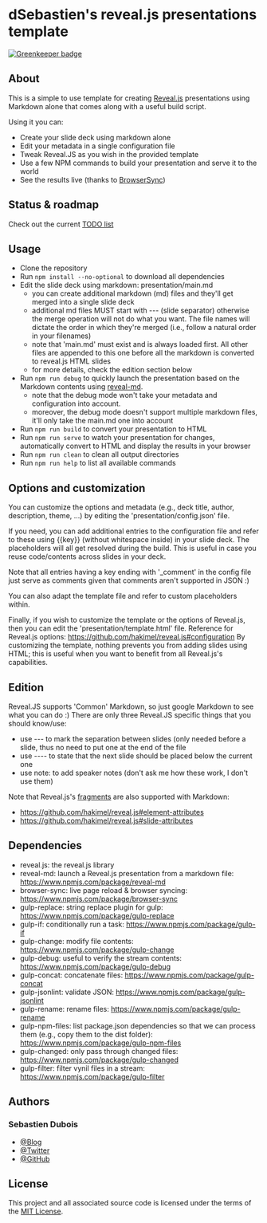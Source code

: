 # dSebastien's reveal.js presentations template

[![Greenkeeper badge](https://badges.greenkeeper.io/dsebastien/presentations-revealjs.svg)](https://greenkeeper.io/)

## About

This is a simple to use template for creating [Reveal.js](http://lab.hakim.se/reveal-js/) presentations using Markdown alone that comes along with a useful build script.

Using it you can:
* Create your slide deck using markdown alone
* Edit your metadata in a single configuration file
* Tweak Reveal.JS as you wish in the provided template
* Use a few NPM commands to build your presentation and serve it to the world
* See the results live (thanks to [BrowserSync](http://www.browsersync.io/))

## Status & roadmap
Check out the current [TODO list](TODO.md)

## Usage
* Clone the repository
* Run `npm install --no-optional` to download all dependencies
* Edit the slide deck using markdown: presentation/main.md
  * you can create additional markdown (md) files and they'll get merged into a single slide deck
  * additional md files MUST start with --- (slide separator) otherwise the merge operation will not do what you want. The file names will dictate the order in which they're merged (i.e., follow a natural order in your filenames)
  * note that 'main.md' must exist and is always loaded first. All other files are appended to this one before all the markdown is converted to reveal.js HTML slides
  * for more details, check the edition section below
* Run `npm run debug` to quickly launch the presentation based on the Markdown contents using [reveal-md](https://github.com/webpro/reveal-md). 
  * note that the debug mode won't take your metadata and configuration into account.
  * moreover, the debug mode doesn't support multiple markdown files, it'll only take the main.md one into account
* Run `npm run build` to convert your presentation to HTML
* Run `npm run serve` to watch your presentation for changes, automatically convert to HTML and display the results in your browser
* Run `npm run clean` to clean all output directories
* Run `npm run help` to list all available commands

## Options and customization
You can customize the options and metadata (e.g., deck title, author, description, theme, ...) by editing the 'presentation/config.json' file.

If you need, you can add additional entries to the configuration file and refer to these using {{key}} (without whitespace inside) in your slide deck. The placeholders will all get resolved during the build. This is useful in case you reuse code/contents across slides in your deck.

Note that all entries having a key ending with '_comment' in the config file just serve as comments given that comments aren't supported in JSON :)

You can also adapt the template file and refer to custom placeholders within.

Finally, if you wish to customize the template or the options of Reveal.js, then you can edit the 'presentation/template.html' file. Reference for Reveal.js options: https://github.com/hakimel/reveal.js#configuration
By customizing the template, nothing prevents you from adding slides using HTML; this is useful when you want to benefit from all Reveal.js's capabilities.

## Edition
Reveal.JS supports 'Common' Markdown, so just google Markdown to see what you can do :)
There are only three Reveal.JS specific things that you should know/use:
* use --- to mark the separation between slides (only needed before a slide, thus no need to put one at the end of the file
* use ---- to state that the next slide should be placed below the current one
* use note: to add speaker notes (don't ask me how these work, I don't use them)

Note that Reveal.js's [fragments](https://github.com/hakimel/reveal.js#fragments) are also supported with Markdown:
* https://github.com/hakimel/reveal.js#element-attributes
* https://github.com/hakimel/reveal.js#slide-attributes

## Dependencies
* reveal.js: the reveal.js library
* reveal-md: launch a Reveal.js presentation from a markdown file: https://www.npmjs.com/package/reveal-md
* browser-sync: live page reload & browser syncing: https://www.npmjs.com/package/browser-sync
* gulp-replace: string replace plugin for gulp: https://www.npmjs.com/package/gulp-replace
* gulp-if: conditionally run a task: https://www.npmjs.com/package/gulp-if
* gulp-change: modify file contents: https://www.npmjs.com/package/gulp-change
* gulp-debug: useful to verify the stream contents: https://www.npmjs.com/package/gulp-debug
* gulp-concat: concatenate files: https://www.npmjs.com/package/gulp-concat
* gulp-jsonlint: validate JSON: https://www.npmjs.com/package/gulp-jsonlint
* gulp-rename: rename files: https://www.npmjs.com/package/gulp-rename
* gulp-npm-files: list package.json dependencies so that we can process them (e.g., copy them to the dist folder): https://www.npmjs.com/package/gulp-npm-files
* gulp-changed: only pass through changed files: https://www.npmjs.com/package/gulp-changed
* gulp-filter: filter vynil files in a stream: https://www.npmjs.com/package/gulp-filter

## Authors
### Sebastien Dubois
* [@Blog](http://www.dsebastien.net)
* [@Twitter](http://twitter.com/dSebastien)
* [@GitHub](http://github.com/dSebastien)

## License
This project and all associated source code is licensed under the terms of the [MIT License](http://en.wikipedia.org/wiki/MIT_License).